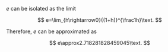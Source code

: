 
$e$ can be isolated as the limit

$$
e=\lim_{h\rightarrow0}{(1+h)}^{\frac1h}\text.
$$

Therefore, $e$ can be approximated as

$$
e\approx2.718281828459045\text.
$$
